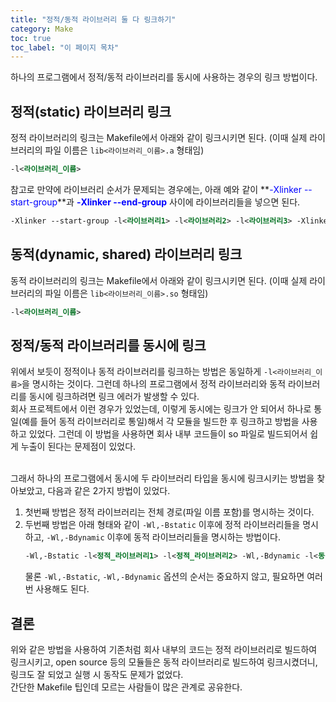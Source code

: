 ```yaml
---
title: "정적/동적 라이브러리 둘 다 링크하기"
category: Make
toc: true
toc_label: "이 페이지 목차"
---
```


하나의 프로그램에서 정적/동적 라이브러리를 동시에 사용하는 경우의 링크 방법이다.

## 정적(static) 라이브러리 링크
정적 라이브러리의 링크는 Makefile에서 아래와 같이 링크시키면 된다. (이때 실제 라이브러리의 파일 이름은 `lib<라이브러리_이름>.a` 형태임)
```xml
-l<라이브러리_이름>
```

참고로 만약에 라이브러리 순서가 문제되는 경우에는, 아래 예와 같이 **<font color=blue>-Xlinker --start-group</font>**과 **<font color=blue>-Xlinker --end-group</font>** 사이에 라이브러리들을 넣으면 된다.
```xml
-Xlinker --start-group -l<라이브러리1> -l<라이브러리2> -l<라이브러리3> -Xlinker --end-group
```

## 동적(dynamic, shared) 라이브러리 링크
동적 라이브러리의 링크는 Makefile에서 아래와 같이 링크시키면 된다. (이때 실제 라이브러리의 파일 이름은 `lib<라이브러리_이름>.so` 형태임)
```xml
-l<라이브러리_이름>
```

## 정적/동적 라이브러리를 동시에 링크
위에서 보듯이 정적이나 동적 라이브러리를 링크하는 방법은 동일하게 `-l<라이브러리_이름>`을 명시하는 것이다. 그런데 하나의 프로그램에서 정적 라이브러리와 동적 라이브러리를 동시에 링크하려면 링크 에러가 발생할 수 있다.  
회사 프로젝트에서 이런 경우가 있었는데, 이렇게 동시에는 링크가 안 되어서 하나로 통일(예를 들어 동적 라이브러리로 통일)해서 각 모듈을 빌드한 후 링크하고 방법을 사용하고 있었다. 그런데 이 방법을 사용하면 회사 내부 코드들이 so 파일로 빌드되어서 쉽게 누출이 된다는 문제점이 있었다.  
<br>

그래서 하나의 프로그램에서 동시에 두 라이브러리 타입을 동시에 링크시키는 방법을 찾아보았고, 다음과 같은 2가지 방법이 있었다.  
1. 첫번째 방법은 정적 라이브러리는 전체 경로(파일 이름 포함)를 명시하는 것이다.
1. 두번째 방법은 아래 형태와 같이 `-Wl,-Bstatic` 이후에 정적 라이브러리들을 명시하고, `-Wl,-Bdynamic` 이후에 동적 라이브러리들을 명시하는 방법이다.
   ```xml
   -Wl,-Bstatic -l<정적_라이브러리1> -l<정적_라이브러리2> -Wl,-Bdynamic -l<동적_라이브러리1> -l<동적_라이브러리2>
   ```
   물론 `-Wl,-Bstatic`, `-Wl,-Bdynamic` 옵션의 순서는 중요하지 않고, 필요하면 여러 번 사용해도 된다.

## 결론
위와 같은 방법을 사용하여 기존처럼 회사 내부의 코드는 정적 라이브러리로 빌드하여 링크시키고, open source 등의 모듈들은 동적 라이브러리로 빌드하여 링크시켰더니, 링크도 잘 되었고 실행 시 동작도 문제가 없었다.  
간단한 Makefile 팁인데 모르는 사람들이 많은 관계로 공유한다.
